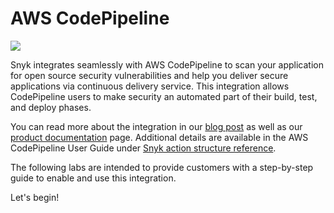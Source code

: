 # AWS CodePipeline

![](https://partner-workshop-assets.s3.us-east-2.amazonaws.com/image.png)

Snyk integrates seamlessly with AWS CodePipeline to scan your application for open source security vulnerabilities and help you deliver secure applications via continuous delivery service. This integration allows CodePipeline users to make security an automated part of their build, test, and deploy phases.

You can read more about the integration in our [blog post](https://snyk.io/blog/automate-vulnerability-scanning-in-aws-codepipeline-with-snyk/) as well as our [product documentation](https://support.snyk.io/hc/en-us/articles/4402158184081-AWS-CodePipeline-integration) page. Additional details are available in the AWS CodePipeline User Guide under [Snyk action structure reference](https://docs.aws.amazon.com/codepipeline/latest/userguide/action-reference-Snyk.html).

The following labs are intended to provide customers with a step-by-step guide to enable and use this integration.

Let's begin!
